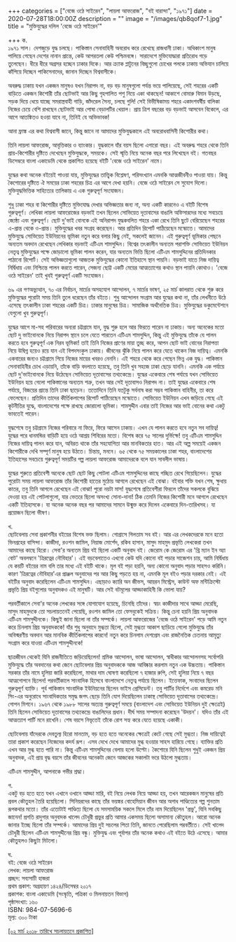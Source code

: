 +++
categories = ["বেজে ওঠে সাইরেন", "লায়লা আফরোজ", "বই বারান্দা", "১৯৭১"]
date = 2020-07-28T18:00:00Z
description = ""
image = "/images/qb8qof7-1.jpg"
title = "মুক্তিযুদ্ধের দলিল 'বেজে ওঠে সাইরেন'"

+++
ক.  
১৯৭১ সাল। দেশজুড়ে যুদ্ধ চলছে। পাকিস্তান সেনাবাহিনী অবরোধ করে রেখেছে রাজধানী ঢাকা। অধিকাংশ মানুষ পালিয়ে গেছেন দেশের নানান প্রান্তে, কেউ আগরতলা কেউ পশ্চিমবঙ্গে। সারাদেশে মুক্তিযোদ্ধারা প্রতিরোধ গড়ে তুলেছেন। ধীরে ধীরে অগ্রসর হচ্ছেন ঢাকার দিকে। আর ক্র্যাক প্লাটুনের বিচ্ছুগুলো চোখের পলকে ঢাকায় অভিযান চালিয়ে কাঁপিয়ে দিচ্ছেন পাকিসেনাদের, জানান দিচ্ছেন বিশ্ববাসীকে।

অবরুদ্ধ ঢাকায় যখন একজন মানুষও যখন নিরাপদ না, বড় বড় মানুষগুলো পর্যন্ত ভয়ে পালিয়েছে, সেই শহরের একটি বাড়িতে একজন কিশোরী তাঁর ছোটভাই আর কিছু গৃহপালিত পশু নিয়ে একা থাকছেন! আকাশে বোমারু বিমান উড়ছে, সড়ক দিয়ে ধেয়ে যাচ্ছে সমরাস্ত্রবাহী গাড়ি, জাঁদরেল সৈন্য, চলছে গুলি! সেই বিভীষিকাময় শহরে একাদশবর্ষীয় বালিকা নিজের চেয়ে বেশি রাখছেন ছোটভাই আর পোষা বেড়ালটির খেয়াল। প্রায় ত্রিশ বছরের বড় বড়ভাই আসবেন বিকেলে, এর আগে আতঙ্কিতও হওয়া যাবে না, তিনিই যে অভিভাবক!

আনা ফ্রাঙ্ক এর কথা বিশ্ববাসী জানে, কিন্তু জানে না আমাদের মুক্তিযুদ্ধকালে এই অবরোধবাসিনী কিশোরীর কথা।

তিনি লায়লা আফরোজ, আবৃত্তিকার ও ব্যাংকার। যুদ্ধকালে যাঁর বয়স ছিলো এগারো বছর। এই অবরুদ্ধ শহরে থেকে তিনি প্রায়-কিশোরীর দৃষ্টিতে দেখেছেন মুক্তিযুদ্ধকে, সময়কে। সেই স্মৃতি নিয়ে অনেক বছর পরে লিখেছেন বই। গতবছর ডিসেম্বরে বাংলা একাডেমি থেকে প্রকাশিত হয়েছে বইটি 'বেজে ওঠে সাইরেন' নামে।

যুদ্ধের কথা অনেক বইয়েই পাওয়া যায়, মুক্তিযুদ্ধের তাত্ত্বিক বিশ্লেষণ, পরিসংখ্যান এমনকি আত্মজীবনীও পাওয়া যায়। কিন্তু কৈশোরের দৃষ্টিতে ঐ সময়ের ঢাকা শহরের চিত্র এর আগে দেখা হয়নি। বেজে ওঠে সাইরেন সে সুযোগ দিলো। মুক্তিযুদ্ধভিত্তিক সাহিত্যের তালিকায় এ এক গুরুত্বপূর্ণ সংযোজন।

শুধু ঢাকা শহর বা কিশোরীর দৃষ্টিতে মুক্তিযোদ্ধ দেখার অভিজ্ঞতার জন্য না, অন্য একটি কারনেও এ বইটি বিশেষ গুরুত্বপূর্ণ। লেখিকা লায়লা আফরোজের বড়ভাই তখন ছিলেন সোভিয়েত দূতাবাসের বাঙালি অফিসারদের মধ্যে সবচেয়ে জ্যেষ্ঠ্য এবং গুরুত্বপূর্ণ। ছোট দু'ভাই বোনকে এই অনিরাপদ যুদ্ধকবলিত শহরে একা রেখে তিনি ছুটে বেরিয়েছেন শহরের এ-প্রান্ত থেকে ও-প্রান্ত। মুক্তিযুদ্ধের খবর সংগ্রহ করেছেন। আর প্রতিদিন রিপোর্ট পাঠিয়েছেন মস্কোতে। আমাদের মুক্তিযুদ্ধে সোভিয়েত ইউনিয়নের ভূমিকা নতুন করে বলার কিছু নেই, সকলেই জানেন। এই গুরুত্বপূর্ণ ভূমিকার পেছনে অন্যতম অবদান রেখেছেন লেখিকার বড়ভাই এটিএম শামসুদ্দিন। বিশ্বের তৎকালীন অন্যতম পরাশক্তি সোভিয়েত ইউনিয়ন নেতৃত্ব মুক্তিযুদ্ধের পক্ষে জোড়ালো ভূমিকা পালন করেন, যার অন্যতম ভিত্তি ছিলো এটিএম শামসুদ্দিনের প্রতিদিনকার পাঠানো রিপোর্ট। সেই অভিজ্ঞতাগুলো আজতক মুক্তিযুদ্ধের কোনো ইতিহাসে স্থান পায়নি। বড়ভাই যাতে নিজ দায়িত্ব নির্দ্বিধায় এবং নিশ্চিন্তে পালন করতে পারেন, সেজন্য ছোট্ট একটি মেয়ের আত্মত্যাগের কথাও স্থান পায়নি কোথাও। 'বেজে ওঠে সাইরেন' তাই খুবই গুরুত্বপূর্ণ একটি সংযোজন।

৬৯ এর গণঅভ্যুত্থান, ৭০ এর নির্বাচন, মার্চের অসহযোগ আন্দোলন, ৭ মার্চের ভাষণ, ২৫ মার্চ কালরাত থেকে শুরু করে মুক্তিযুদ্ধের পুরোটা সময় তিনি তুলে ধরেছেন তাঁর বইতে। শুধু আন্দোলন সংগ্রাম আর যুদ্ধের কথা না, তাঁর লেখনীতে উঠে এসেছে তৎকালীন ঢাকা শহরের একটি চিত্র। ঢাকার মানুষের চিত্র। সামাজিক অর্থনৈতিক চিত্র। মুক্তিযুদ্ধের ডকুমেন্টেশনে যেগুলো খুব গুরুত্বপূর্ণ।

যুদ্ধের আগে মা-সহ পরিবারের অন্যরা চট্টগ্রামে যান, যুদ্ধ শুরু হলে আর ফিরতে পারেন না ঢাকায়। অন্য অনেকের মতো ছোট দু ভাইবোনকে নিয়ে নিরাপদ স্থানে চলে যেতে পারতেন এটিএম শামসুদ্দিন, কিন্তু এই মুক্তিযুদ্ধে তাঁকে যে পালন করতে হবে গুরুত্বপূর্ণ এক নিরব ভূমিকা! তাই তিনি নিজের প্রাণের মায়া তুচ্ছ করে, আপন ছোট ভাই বোনের নিরাপত্তা নিয়ে উদ্বিগ্ন হয়েও রয়ে যান এই বিপদসংকুল ঢাকায়। জীবনের ঝুঁকি নিয়ে পালন করে যেতে থাকেন নিজ দায়িত্ব। এমনকি একবারের জন্যও চট্টগ্রামে গিয়ে নিজের মায়ের খবরও নেননি। এই শহরে থেকে করে গেছেন ভিন্ন এক যুদ্ধ। পাকিস্তান সেনাবাহিনীর চোখ এড়ায়নি, তাঁকে বাড়ি বদলাতে হয়েছে, তবু তিনি খুব সহজে ঢাকা ছেড়ে যাননি। এমনকি এক পর্যায়ে ছোট দু'ভাইবোনকে নিয়ে উঠেছেন সোভিয়েত দূতাবাসের তথ্যকেন্দ্রে। যুদ্ধের একেবারে শেষ পর্যায়ে যখন সোভিয়েত ইউনিয়ন হয়ে গেলো পাকিস্তানের অন্যতম শত্রু, তখন আর সেই দূতাবাসও নিরাপদ না। তাই যুদ্ধের একেবারে শেষ পর্যায়ে, বিজয়ের প্রান্তে তিনি ঢাকা ছাড়েন। ততোদিনে তিনি যতটুকু সর্বনাষ করা সম্ভব পাকিস্তান বাহিনীর, তা করে ফেলেছেন। প্রতিদিন তাদের কীর্তিকলাপের রিপোর্ট পাঠিয়েছেন মস্কোতে। সোভিয়েত ইউনিয়ন এখন জড়িয়ে গেছে এই কূটনীতির যুদ্ধে, বাংলাদেশের পক্ষে রাখছে জোরালো ভূমিকা। শামসুদ্দীন এবার তাই নিজের আর ভাই বোনের কথা একটু ভাবতেই পারেন।

যুদ্ধশেষে তবু চট্টগ্রামে নিজের পরিবারে না ফিরে, ফিরে আসেন ঢাকায়। এখন যে পালন করতে হবে নতুন সব দায়িত্ব! যুদ্ধের পরে ধানমন্ডির বাড়িটি হয়ে ওঠে আশ্রয় শিবিরের মতো। বিশেষ করে ৭৫ সালের দুর্ভিক্ষে! তবু এটিএম শামসুদ্দিন নিজের দায়িত্ব পালন করে যান, অবিরত থাকে তাঁর সহযোগিতা আর মানবিকতার হাত। আর এই অল্প সময়েই একজন কিশোরীকে দেখি সম্পূর্ণ মানুষ হয়ে উঠতে। চিন্তায়, মননে। ৬৫ থেকে ৭৫ সময়কালের ঢাকা শহর, বাংলাদেশের ইতিহাসের সবচেয়ে গুরুত্বপূর্ণ সময়টির গল্প লায়লা আফরোজ আমাদেরকে বলে যান সাবলীল ভাষায়।

যুদ্ধের শুরুতে প্রতিবেশী অনেকে ছোট ছোট কিছু পোটলা এটিএম শামসুদ্দিনের কাছে গচ্ছিত রেখে গিয়েছিলেন। যুদ্ধের পুরোটা সময় লায়লা আফরোজ তাঁর কিশোরী হাতের মুঠোয় আগলে রেখেছেন এই বোঝা। বইবার শক্তি যখন শেষ, ক্ষুধায় কাতর, তবু তিনি আগলে রেখেছেন এই বোঝা! পুরো নয়টা মাস! যুদ্ধশেষে প্রতিবেশীরা ফিরলে তাঁদের সকলকে বুঝিয়ে দেওয়া হয় এই পোটলাগুলো, যার ভেতরে ছিলো অসংখ্য সোনা-দানা! ঠিক তেমনি নিজের কিশোরী মনে আগলে রেখেছেন একটি ইতিহাসকে। যা অনেক অনেক বছর পর আমাদের সামনে উন্মুক্ত করে দিলেন একেবারে দিন-তারিখসহ। যা প্রয়োজন ছিলো ভীষণ।

খ.  
ছোটবেলায় সেবা প্রকাশনীর বইয়ের বিশেষ ভক্ত ছিলাম। গোগ্রাসে গিলতাম সব বই। আর এর লেখকদেরকে মনে হতো ভিনগ্রহের বাসিন্দা। কাজীদা, রওশন জামিল, নিয়াজ মোর্শেদ, রকিব হাসান, মাসুদ মাহমুদ প্রভৃতি লেখকেরা তখন আমাদের কাছে হিরো। সেবা'র অন্যতম প্রিয় বই ছিলো একটি অনুবাদ বই। জেরোম কে জেরোম এর 'থ্রি ম্যান ইন অ্যা বোট' অবলম্বনে 'ত্রিরত্নের নৌবিহার'। এই বড়বেলাতেও এখনো কেউ যদি কোনো বই পড়ার সাজেশন চায়, আমি নির্দ্বিধায় যে কয়টি বইয়ের নাম বলি তার মধ্যে এই বইটি থাকে। মূল বই পড়া হয়নি, অন্য কোনো অনুবাদ পড়ার সাহসও করিনি। কারণ 'ত্রিরত্নের নৌবিহার'এর প্রাঞ্জল অনুবাদের পর আর কিছু পড়তে হয় না, এমনকি মূল বইও পড়ার দরকার নেই। এই বইটির অনুবাদ করেছিলেন এটিএম শামসুদ্দিন। এছাড়াও ক্যারি অন জীভস, আয়রন মিস্ট্রেস, কাউন্ট অফ মন্টিক্রিস্টো প্রভৃতি প্রিয় বইগুলোর অনুবাদকও এই মানুষটি। আর সেই বটমূলের আড্ডাকাহিনী কি ভোলা যায়?

পরবর্তীকালে সেবা'র অনেক লেখকের সঙ্গে যোগাযোগ হয়েছে, চিনেছি তাঁদের। স্বয়ং কাজীদার সাথে আড্ডা মেরেছি, মাসুদ মাহমুদকে তো সচলায়তনেই পেয়েছি, রওশন জামিল তো ফেসবুকেই সক্রিয়। কিন্তু চেনা হয়নি প্রিয় অনুবাদক এটিএম শামসুদ্দীনকে। কিছুই জানা ছিলো না তাঁর সম্পর্কে। লায়লা আফরোজের 'বেজে ওঠে সাইরেন' পড়ে আমি নতুন করে চিনলাম প্রিয় অনুবাদককে! যাঁর শুধু অনুবাদে মুগ্ধতা ছিলো, সেই মুগ্ধতা আকাশ ছাড়িয়ে গেলো মুক্তিযুদ্ধে তাঁর অবিস্মরণীয় অবদান আর মানবিক কীর্তিকলাপের কারনে! নতুন করে চিনলাম দেশপ্রেম এবং রাজনৈতিক চেতনায় আমৃত্যু সংগ্রাম করে যাওয়া এটিএম শামসুদ্দীনকে!

ছাত্রজীবন থেকেই যিনি রাজনীতিতে জড়িয়েছিলেন! শ্রমিক আন্দোলন, ভাষা আন্দোলন, স্বাধীকার আন্দোলনসহ সর্বোপরি মুক্তিযুদ্ধে তাঁর অবদানের কথা জেনে ছোটবেলার প্রিয় অনুবাদককে আজ আবিষ্কার করলাম নতুন এক উচ্চতায়। পাকিস্তান সরকার তাঁর নামে হুলিয়া জারি করেছিলো, মাথার দাম ঘোষণা করেছিলো ৭ হাজার রুপি, সেই হুলিয়া নিয়ে ৭ বছর আত্মগোপনে ছিলেন! পরবর্তীকালে সাংবাদিক হিসেবে বাংলাদেশে নেতৃত্ব পর্যায়ে ছিলেন। ইত্তেফাক, সংবাদের ছিলেন গুরুত্বপূর্ণ ব্যাক্তি। পূর্ব পাকিস্তান সাংবাদিক ইউনিয়নের ছিলেন ভাইস প্রেসিডেন্ট। তবু পার্টির নির্দেশে এবং কমরেড মনি সিং-এর অনুরোধে সাংবাদিকতার সমৃদ্ধ জগৎ ছেড়ে তিনি যোগ দিয়েছিলেন ঢাকাস্থ সোভিয়েত দূতাবাসের তথ্যকেন্দ্রে। গোপন মিশনে। ১৯৬৭ থেকে ১৯৮৮ সালের অত্যন্ত গুরুত্বপূর্ণ সময়ে (বাংলাদেশ এবং সোভিয়েত ইউনিয়ন দুই ক্ষেত্রেই) তিনি ছিলেন সোভিয়েত দূতাবাসের তথ্যকেন্দ্রে বাঙালিদের প্রধান। দীর্ঘ সময় সম্পাদনা করেছেন 'উদয়ন'। যদিও তাঁর এই আত্মত্যাগ পার্টি মনে রাখেনি। শেষ বয়সে নিভৃতেই তাঁকে রোগ সহ্য করে যেতে হয়েছে একাকী।

ছোটবেলায় যাঁদেরকে দেবতুল্য হিরো মানতাম, বড় হতে হতে অনেকের ক্ষেত্রেই কেটে গেছে সেই মুগ্ধতা। নিজ দায়িত্বেই তারা প্রকাশ করেছেন নিজেদের কদর্য রূপ। এসব দেখে দেখে আমাদের মুগ্ধ হওয়ার সাহস হারিয়ে গেছে। ব্যাক্তির প্রতি এখন আর মুগ্ধ হতে পারি না। কিন্তু এটিএম শামসুদ্দিনের বেলায় হলো উল্টো। কৈশোরে যিনি ছিলেন শুধুই একজন প্রিয় অনুবাদক, এই প্রায় বৃদ্ধ বয়সে তাঁর জীবনের অনেকটা জেনে আজকের সকালটা ভরে উঠলো মুগ্ধতায়।

এটিএম শামসুদ্দীন, আপনাকে গভীর শ্রদ্ধা।

গ.  
একটু বড় হতে হতে যখন এখানে ওখানে আড্ডা মারি, বই নিয়ে লেখক নিয়ে আড্ডা হয়, তখন আরেকজন মানুষের প্রতি প্রবল কৌতুহল তৈরি হয়েছিলো। সিনিয়রদের কাছে তাঁর ভয়ঙ্কর বোহেমিয়ান জীবন আর অগাধ পাণ্ডিত্যের গল্প শুনতাম রূপকথার মতো। তাঁর এতোটাই পাণ্ডিত্য ছিলো যে সমসাময়িক সকলে মিলে তাঁর নাম দিয়েছিলেন 'প্রভু', যিনি সবকিছু জানেন! প্রগতি রাদুগার অনুবাদক খালেদ চৌধুরী প্রভুর প্রতি আমার একসময় ছিলো অসামান্য কৌতুহল। আরো অনেক জানার ইচ্ছে ছিলো তাঁর সম্পর্কে। আমাদের প্রিয় দুই সচলের পিতা তিনি, জানতে পেরেছিলাম পরবর্তীতে। সেই খালেদ চৌধুরী ছিলেন এটিএম শামসুদ্দীনের প্রিয় বন্ধু। মুক্তিযুদ্ধ এবং পূর্বাপর তাঁর অনেক কথাও এই বইতে উঠে এসেছে। আমার কৌতুহলও কিছুটা মিটলো।

ঘ.  
বই: বেজে ওঠে সাইরেন  
লেখক: লায়লা আফরোজ  
প্রচ্ছদ: সব্যসাচী হাজরা  
প্রথম প্রকাশ: অগ্রহায়ণ ১৪২৪/ডিসেম্বর ২০১৭  
প্রকাশক: বাংলা একাডেমি (সংস্কৃতি, পত্রিকা ও মিলনায়তন বিভাগ)  
পৃষ্ঠাসংখ্যা: ১৬০  
ISBN: 984-07-5696-6  
মূল্য: ৩০০ টাকা

[\[০২ মার্চ ২০১৮ তারিখে সচলায়তনে প্রকাশিত\]](http://www.sachalayatan.com/nazrul_islam/56988)